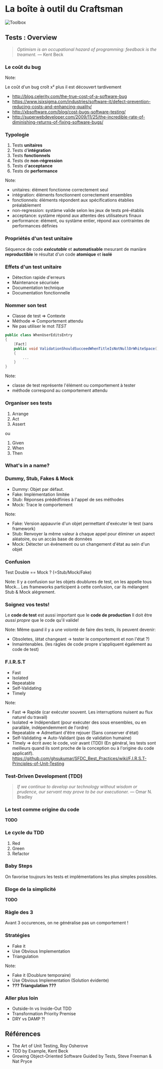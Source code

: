 # La boîte &agrave; outil du Craftsman

![Toolbox](/slides/img/Fotolia_93525027_S.jpg)


## Tests : Overview

> *Optimism is an occupational hazard of programming: feedback is the treament.*
― Kent Beck

### Le coût du bug

Note: 

Le coût d'un bug croît x² plus il est d&eacute;couvert tardivement
- http://blog.celerity.com/the-true-cost-of-a-software-bug 
- https://www.isixsigma.com/industries/software-it/defect-prevention-reducing-costs-and-enhancing-quality/
- http://xbsoftware.com/blog/cost-bugs-software-testing/
- http://superwebdeveloper.com/2009/11/25/the-incredible-rate-of-diminishing-returns-of-fixing-software-bugs/


### Typologie

1. Tests **unitaires** <!-- .element: class="fragment" data-fragment-index="1" --> 
2. Tests d'**int&eacute;gration** <!-- .element: class="fragment" data-fragment-index="2" -->
3. Tests **fonctionnels** <!-- .element: class="fragment" data-fragment-index="3" -->
4. Tests de **non-r&eacute;gression** <!-- .element: class="fragment" data-fragment-index="4" -->
5. Tests d'**acceptance** <!-- .element: class="fragment" data-fragment-index="5" -->
6. Tests de **performance** <!-- .element: class="fragment" data-fragment-index="6" -->

Note: 

- unitaires: &eacute;l&eacute;ment fonctionne correctement seul
- int&eacute;gration: &eacute;l&eacute;ments fonctionnent correctement ensembles
- fonctionnels: &eacute;l&eacute;ments r&eacute;pondent aux sp&eacute;cifications &eacute;tablies pr&eacute;alablement
- non-regression: syst&agrave;me valide selon les jeux de tests pr&eacute;-&eacute;tablis 
- acceptance: syst&agrave;me r&eacute;pond aux attentes des utilisateurs finaux
- performance: &eacute;l&eacute;ment, ou syst&agrave;me entier, r&eacute;pond aux contraintes de performances d&eacute;finies  

### Propri&eacute;t&eacute;s d'un test unitaire

S&eacute;quence de code _**ex&eacute;cutable**_ et **automatisable** mesurant de mani&agrave;re **reproductible** le r&eacute;sultat d'un code **atomique** et **isol&eacute;**


### Effets d'un test unitaire

- D&eacute;tection rapide d'erreurs
- Maintenance s&eacute;curis&eacute;e
- Documentation technique
- Documentation fonctionnelle


### Nommer son test

- Classe de test => Contexte  
- M&eacute;thode => Comportement attendu
- Ne pas utiliser le mot *TEST* <!-- .element: class="fragment highlight-red" data-fragment-index="1"--> 

```csharp
public class WhenUserEditsEntry
{
	[Fact]
	public void ValidationShouldSucceedWhenTitleIsNotNullOrWhiteSpace()
	{
		...
	}
}
``` 
<!-- .element: class="fragment" data-fragment-index="2"--> 

Note: 
- classe de test repr&eacute;sente l'&eacute;l&eacute;ment ou comportement à tester
- m&eacute;thode correspond au comportement attendu


### Organiser ses tests 

1. Arrange
2. Act
3. Assert

ou 

1. Given
2. When
3. Then


### What's in a name?

<!-- .slide: data-background-image="/slides/img/letscode.jpg" data-background-size="contain" data-background-repeat="no-repeat" -->


### Dummy, Stub, Fakes & Mock

- Dummy: Objet par d&eacute;faut.
- Fake: Impl&eacute;mentation limit&eacute;e
- Stub: R&eacute;ponses pr&eacute;d&eacute;dfinies à l'appel de ses m&eacute;thodes
- Mock: Trace le comportement 

Note: 
- Fake: Version appauvrie d'un objet permettant d'ex&eacute;cuter le test (sans framework)
- Stub: Renvoyer la même valeur à chaque appel pour &eacute;liminer un aspect al&eacute;atoire, ou un acc&agrave;s base de donn&eacute;es
- Mock: D&eacute;tecter un &eacute;v&eacute;nement ou un changement d'&eacute;tat au sein d'un objet 


### Confusion

Test Double == Mock ? 
(=Stub/Mock/Fake) 

Note: Il y a confusion sur les objets doublures de test, on les appelle tous Mock... 
Les frameworks participent à cette confusion, car ils m&eacute;langent Stub & Mock al&eacute;grement.


### Soignez vos tests!

Le **code de test** est aussi important que le **code de production** 
Il doit être _aussi propre_ que le code qu'il valide!

Note: Même quand il y a une volont&eacute; de faire des tests, ils peuvent devenir:
- Obsoletes, (&eacute;tat changeant -> tester le comportement et non l'&eacute;tat ?)
- Inmaintenables. (les r&agrave;gles de code propre s'appliquent &eacute;galement au code de test)


### F.I.R.S.T

- Fast
- Isolated
- Repeatable 
- Self-Validating 
- Timely 

Note: 
- Fast => Rapide (car ex&eacute;cuter souvent. Les interruptions nuisent au flux naturel du travail)
- Isolated => Ind&eacute;pendant (pour ex&eacute;cuter des sous ensembles, ou en parall&agrave;le, ind&eacute;pendemment de l'ordre)
- Repeatable => Admettant d'être rejouer (Sans conserver d'&eacute;tat)
- Self-Validating => Auto-Validant (pas de validation humaine)
- Timely => &eacute;crit avec le code, voir avant (TDD) (En g&eacute;n&eacute;ral, les tests sont meilleurs quand ils sont proche de la conception ou à l'origine du code applicatif). 
https://github.com/ghsukumar/SFDC_Best_Practices/wiki/F.I.R.S.T-Principles-of-Unit-Testing


### Test-Driven Development (TDD)

> *If we continue to develop our technology without wisdom or prudence, our servant may prove to be our executioner.*
― Omar N. Bradley


### Le test comme origine du code

**TODO** <!-- .element: class="fragment highlight-red" data-fragment-index="0"--> 


### Le cycle du TDD

1. Red
2. Green
3. Refactor


### Baby Steps

On favorise toujours les tests et impl&eacute;mentations les plus simples possibles.


### Eloge de la simplicit&eacute;

**TODO** <!-- .element: class="fragment highlight-red" data-fragment-index="0"-->


### R&agrave;gle des 3

Avant 3 occurences, on ne g&eacute;n&eacute;ralise pas un comportement !


### Strat&eacute;gies

- Fake it
- Use Obvious Implementation
- Triangulation

Note: 
- Fake it (Doublure temporaire)
- Use Obvious Implementation (Solution &eacute;vidente)
- **??? Triangulation  ???** 


### Aller plus loin 

- Outside-In vs Inside-Out TDD 
- Transformation Priority Premise
- DRY vs DAMP ?!


## 

<!-- .slide: data-background-image="/slides/img/Fotolia_121049964_M.jpg" data-background-size="contain" data-background-repeat="no-repeat" -->


## R&eacute;f&eacute;rences 

- The Art of Unit Testing, Roy Osherove
- TDD by Example, Kent Beck
- Growing Object-Oriented Software Guided by Tests, Steve Freeman & Nat Pryce 